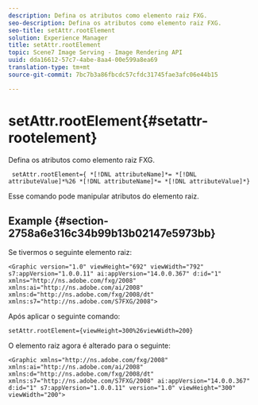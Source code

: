```yaml
---
description: Defina os atributos como elemento raiz FXG.
seo-description: Defina os atributos como elemento raiz FXG.
seo-title: setAttr.rootElement
solution: Experience Manager
title: setAttr.rootElement
topic: Scene7 Image Serving - Image Rendering API
uuid: dda16612-57c7-4abe-8aa4-00e599a8ea69
translation-type: tm+mt
source-git-commit: 7bc7b3a86fbcdc57cfdc31745fae3afc06e44b15

---
```



# setAttr.rootElement{#setattr-rootelement}

Defina os atributos como elemento raiz FXG.

` setAttr.rootElement={ *[!DNL attributeName]*= *[!DNL attributeValue]*%26 *[!DNL attributeName]*= *[!DNL attributeValue]*}`

Esse comando pode manipular atributos do elemento raiz.

## Example {#section-2758a6e316c34b99b13b02147e5973bb}

Se tivermos o seguinte elemento raiz:

`<Graphic version="1.0" viewHeight="692" viewWidth="792" s7:appVersion="1.0.0.11" ai:appVersion="14.0.0.367" d:id="1" xmlns="http://ns.adobe.com/fxg/2008" xmlns:ai="http://ns.adobe.com/ai/2008" xmlns:d="http://ns.adobe.com/fxg/2008/dt" xmlns:s7="http://ns.adobe.com/S7FXG/2008">`

Após aplicar o seguinte comando:

`setAttr.rootElement={viewHeight=300%26viewWidth=200}`

O elemento raiz agora é alterado para o seguinte:

`<Graphic xmlns="http://ns.adobe.com/fxg/2008" xmlns:ai="http://ns.adobe.com/ai/2008" xmlns:d="http://ns.adobe.com/fxg/2008/dt" xmlns:s7="http://ns.adobe.com/S7FXG/2008" ai:appVersion="14.0.0.367" d:id="1" s7:appVersion="1.0.0.11" version="1.0" viewHeight="300" viewWidth="200">`
